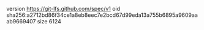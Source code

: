 version https://git-lfs.github.com/spec/v1
oid sha256:a2712bd86f34ce1a8eb8eec7e2bcd67d99eda13a755b6895a9609aaab9669407
size 6124
